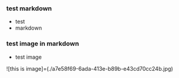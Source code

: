 ### test markdown

* test  
* markdown

### test image in markdown
* test image

![this is image]=(./a7e58f69-6ada-413e-b89b-e43cd70cc24b.jpg)


